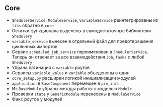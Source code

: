 ## Core

- `ShedulerService`, `ModuleService`, `VariableService` реинтегрированы из `libs` обратно в `core`
- Остатки функционала выделены в самодостаточные библиотеки `Shedulery`
- `variable_service` вынесен в отдельный файл для предотвращения цикличных импортов
- Cервис `scheduled_job_service` переименован в `ShedulerService`. Теперь он отвечает за все взаимодействия `Job`, `Tasks` с либой `Shedulery`
- Убрана пагинация с `variable` роутов
- Сервисы `variable_value` и `variable` объеденены в один
- `core_setup.py` расширен логикой инициализации модулей
- `application` в `BaseComponent` перемещен в `pre_init`
- Из `BaseModule` убраны методы работы с моделью `Module`
- Проверки `state` у `GenericModule` перенесены в `ModuleService`
- Фикс роутов у модулей 


